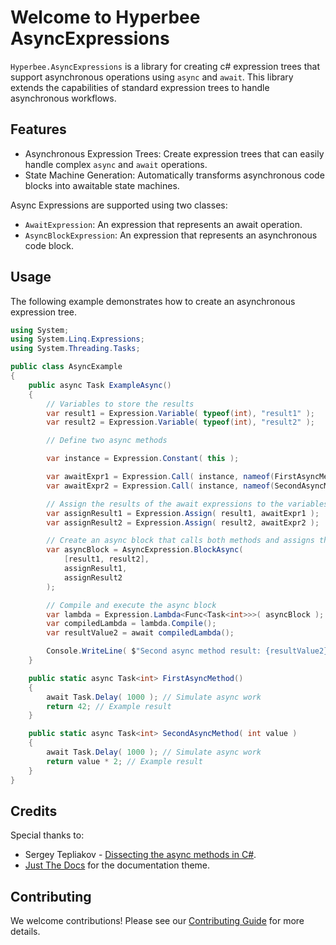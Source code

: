 ﻿# Welcome to Hyperbee AsyncExpressions

`Hyperbee.AsyncExpressions` is a library for creating c# expression trees that support asynchronous operations using `async` and `await`.
This library extends the capabilities of standard expression trees to handle asynchronous workflows.

## Features

* Asynchronous Expression Trees: Create expression trees that can easily handle complex `async` and `await` operations.
* State Machine Generation: Automatically transforms asynchronous code blocks into awaitable state machines.

Async Expressions are supported using two classes:
* `AwaitExpression`: An expression that represents an await operation.
* `AsyncBlockExpression`: An expression that represents an asynchronous code block.

## Usage

The following example demonstrates how to create an asynchronous expression tree.

```csharp
using System;
using System.Linq.Expressions;
using System.Threading.Tasks;

public class AsyncExample
{
    public async Task ExampleAsync()
    {
        // Variables to store the results
        var result1 = Expression.Variable( typeof(int), "result1" );
        var result2 = Expression.Variable( typeof(int), "result2" );

        // Define two async methods

        var instance = Expression.Constant( this );

        var awaitExpr1 = Expression.Call( instance, nameof(FirstAsyncMethod), Type.EmptyTypes );
        var awaitExpr2 = Expression.Call( instance, nameof(SecondAsyncMethod), Type.EmptyTypes, result1 );

        // Assign the results of the await expressions to the variables
        var assignResult1 = Expression.Assign( result1, awaitExpr1 );
        var assignResult2 = Expression.Assign( result2, awaitExpr2 );

        // Create an async block that calls both methods and assigns their results
        var asyncBlock = AsyncExpression.BlockAsync(
            [result1, result2],
            assignResult1,
            assignResult2
        );

        // Compile and execute the async block
        var lambda = Expression.Lambda<Func<Task<int>>>( asyncBlock );
        var compiledLambda = lambda.Compile();
        var resultValue2 = await compiledLambda();

        Console.WriteLine( $"Second async method result: {resultValue2}" );
    }

    public static async Task<int> FirstAsyncMethod()
    {
        await Task.Delay( 1000 ); // Simulate async work
        return 42; // Example result
    }

    public static async Task<int> SecondAsyncMethod( int value )
    {
        await Task.Delay( 1000 ); // Simulate async work
        return value * 2; // Example result
    }
}
```

## Credits

Special thanks to:

- Sergey Tepliakov - [Dissecting the async methods in C#](https://devblogs.microsoft.com/premier-developer/dissecting-the-async-methods-in-c/).
- [Just The Docs](https://github.com/just-the-docs/just-the-docs) for the documentation theme.

## Contributing

We welcome contributions! Please see our [Contributing Guide](https://github.com/Stillpoint-Software/.github/blob/main/.github/CONTRIBUTING.md) 
for more details.

